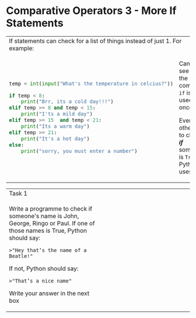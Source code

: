 # Comparative Operators 3 - More If Statements

<table>
<tbody>
  <tr>
    <td class="tg-0lax" colspan="2">If statements can check for a list of things instead of just 1. For example:
</td>
  </tr>
<tr>
<td> 

```python
temp = int(input("What's the temperature in celcius?"))

if temp < 8:
    print("Brr, its a cold day!!!")
elif temp >= 8 and temp < 15:
    print("I'ts a mild day")
elif temp >= 15  and temp < 21:
    print("Its a warm day")
elif temp >= 21:
    print("It's a hot day")
else:
    print("sorry, you must enter a number")
```

</td>
<td>

Can you see that the command `if` is only used once?

Every other time to check ***if*** something is `True`, Python uses `elif`.

</td>
</tr>
</tbody>
</table>

<table>
<tbody>
  <tr>
    <td class="tg-0lax" colspan="2">Task 1</td>
  </tr>
<tr>
<td style="width:50%;"> 

Write a programme to check if someone's name is John, George, Ringo or Paul. 
If one of those names is True, Python should say:

`>"Hey that’s the name of a Beatle!"`

If not, Python should say:

`>"That’s a nice name"`

Write your answer in the next box 

</td>
<td>

        
        
        
        
        
        
        
        
        

</td>
</tr>
</tbody>
</table>
